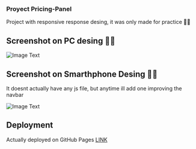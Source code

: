 ### Proyect Pricing-Panel
Project with responsive response desing, it was only made for practice 😶‍🌫️

## Screenshot on PC desing 😶‍🌫️
![Image Text](https://github.com/diegofloresj/login-page-responsive/blob/develop/Screenshoots/login-pc.png)
## Screenshot on Smarthphone Desing 😶‍🌫️
It doesnt actually have any js file, but anytime ill add one improving the navbar

![Image Text](https://github.com/diegofloresj/login-page-responsive/blob/develop/Screenshoots/login-movile.png)


## Deployment

Actually deployed on GitHub Pages [LINK](https://diegofloresj.github.io/login-page-responsive/)